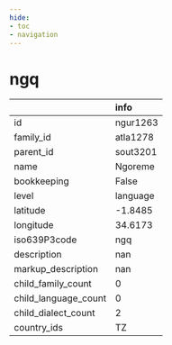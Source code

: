 ```yaml
---
hide:
- toc
- navigation
---
```

# ngq
|                      | info     |
|:---------------------|:---------|
| id                   | ngur1263 |
| family_id            | atla1278 |
| parent_id            | sout3201 |
| name                 | Ngoreme  |
| bookkeeping          | False    |
| level                | language |
| latitude             | -1.8485  |
| longitude            | 34.6173  |
| iso639P3code         | ngq      |
| description          | nan      |
| markup_description   | nan      |
| child_family_count   | 0        |
| child_language_count | 0        |
| child_dialect_count  | 2        |
| country_ids          | TZ       |